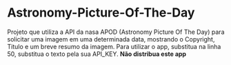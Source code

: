 # Astronomy-Picture-Of-The-Day
Projeto que utiliza a API da nasa APOD (Astronomy Picture Of The Day) para solicitar uma imagem em uma determinada data, mostrando o Copyright, Titulo e um breve resumo da imagem. Para utilizar o app, substitua na linha 50, substitua o texto pela sua API_KEY.
**Não distribua este app**
